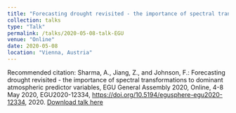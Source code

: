 ```yaml
---
title: "Forecasting drought revisited - the importance of spectral transformations to dominant atmospheric predictor variables"
collection: talks
type: "Talk"
permalink: /talks/2020-05-08-talk-EGU
venue: "Online"
date: 2020-05-08
location: "Vienna, Austria"
---
```


Recommended citation: Sharma, A., Jiang, Z., and Johnson, F.: Forecasting drought revisited - the importance of spectral transformations to dominant atmospheric predictor variables, EGU General Assembly 2020, Online, 4-8 May 2020, EGU2020-12334, https://doi.org/10.5194/egusphere-egu2020-12334, 2020. [Download talk here](http://fmh1art.github.io/files/Sharma-EGU-2020.pdf)


